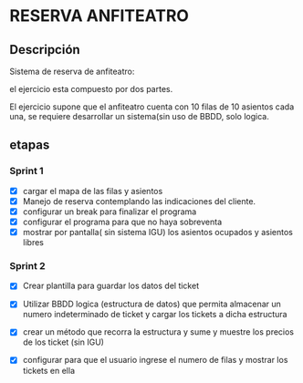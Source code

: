 # RESERVA ANFITEATRO
## Descripción
Sistema de reserva de anfiteatro:

el ejercicio esta compuesto por dos partes.

El ejercicio supone que el anfiteatro cuenta con 10 filas de 10 asientos cada una, se requiere desarrollar un sistema(sin uso de BBDD, solo logica.

## etapas

### Sprint 1
 - [x]  cargar el mapa de las filas y asientos
 - [x] Manejo de reserva contemplando las indicaciones del cliente.
 - [x] configurar un break para finalizar el programa
 - [x] configurar el programa para que no haya sobreventa
 - [x] mostrar por pantalla( sin sistema IGU) los asientos ocupados y asientos libres

### Sprint 2
- [x]  Crear plantilla para guardar los datos del ticket
- [x]  Utilizar BBDD logica (estructura de datos) que permita almacenar un numero indeterminado de ticket y cargar los tickets a dicha estructura
- [x]  crear un método que recorra la estructura y sume y muestre los precios de los ticket (sin IGU)
- [x]  configurar para que el usuario ingrese el numero de filas y mostrar los tickets en ella
  